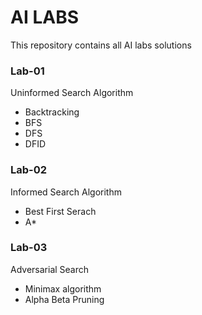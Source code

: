 # AI LABS
This repository contains all AI labs solutions 
### Lab-01
Uninformed Search Algorithm
- Backtracking
- BFS
- DFS
- DFID
### Lab-02
Informed Search Algorithm
- Best First Serach
- A*
### Lab-03
Adversarial Search
- Minimax algorithm
- Alpha Beta Pruning
  
